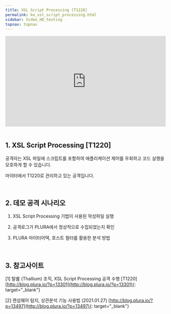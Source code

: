 ```yaml
---
title: XSL Script Processing [T1220]
permalink: ko_xsl_script_processing.html
sidebar: Video_HD_testing
topnav: topnav
---
```


<style>.embed-container { position: relative; padding-bottom: 56.25%; height: 0; overflow: hidden; max-width: 100%; } .embed-container iframe, .embed-container object, .embed-container embed { position: absolute; top: 0; left: 0; width: 100%; height: 100%; }</style><div class='embed-container'><iframe src='https://www.youtube.com/embed/1RoD8f8GYcw' frameborder='0' allowfullscreen></iframe></div>

<br />

## 1. XSL Script Processing [T1220]

공격자는 XSL 파일에 스크립트를 포함하여 애플리케이션 제어를 우회하고 코드 실행을 모호하게 할 수 있습니다.

마이터에서 T1220로 관리하고 있는 공격입니다.

<br />

## 2. 데모 공격 시나리오

  1) XSL Script Processing 기법이 사용된 악성파일 실행

  2) 공격로그가 PLURA에서 정상적으로 수집되었는지 확인
  
  3) PLURA 마이터어택, 호스트 필터를 활용한 분석 방법 

<br />

## 3. 참고사이트

  [1] 탈륨 (Thallium) 조직, XSL Script Processing 공격 수행 [T1220] [http://blog.plura.io/?p=13301](http://blog.plura.io/?p=13301){: target="_blank"} 
  
  [2] 랜섬웨어 탐지, 상관분석 기능 사용법 (2021.01.27) [http://blog.plura.io/?p=13497](http://blog.plura.io/?p=13497){: target="_blank"} 

  